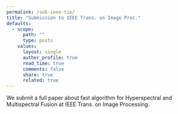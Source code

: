 ```yaml
---
permalink: /sub-ieee-tip/
title: "Submission to IEEE Trans. on Image Proc."
defaults:
  - scope:
      path: ""
      type: posts
    values:
      layout: single
      author_profile: true
      read_time: true
      comments: false
      share: true
      related: true
---
```


We submit a full paper about fast algorithm for Hyperspectral and Multispectral Fusion at IEEE Trans. on Image Processing.
